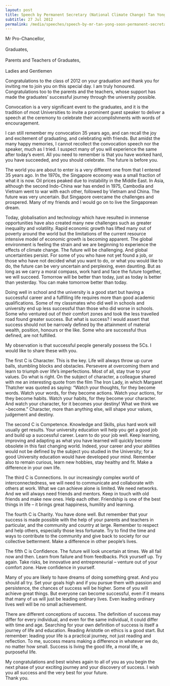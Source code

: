 ```yaml
---
layout: post
title: Speech by Permanent Secretary (National Climate Change) Tan Yong Soon at the Nanyang Technological University Civil & Environmental Engineering and Maritime Studies Convocation
subtitle: 27 Jul 2012
permalink: /media/speeches/speech-by-mr-tan-yong-soon-permanent-secretarynational-climate-change-at-the-nanyang-technological-university-civil-environmental-engineering-and-maritime-studies-convocation-27-july-2012
---
```


Mr Pro-Chancellor,
<br><br>
Graduates,
<br><br>
Parents and Teachers of Graduates,
<br><br>
Ladies and Gentlemen

Congratulations to the class of 2012 on your graduation and thank you for inviting me to join you on this special day. I am truly honoured. Congratulations too to the parents and the teachers, whose support has made the graduates’ successful journey through the university possible.

Convocation is a very significant event to the graduates, and it is the tradition of most Universities to invite a prominent guest speaker to deliver a speech at the ceremony to celebrate their accomplishments with words of encouragement.

I can still remember my convocation 35 years ago, and can recall the joy and excitement of graduating, and celebrating with friends. But amidst the many happy memories, I cannot recollect the convocation speech nor the speaker, much as I tried. I suspect many of you will experience the same after today’s event. All you need to remember is that you have worked hard, you have succeeded, and you should celebrate. The future is before you.

The world you are about to enter is a very different one from that I entered 35 years ago. In the 1970s, the Singapore economy was a small fraction of what it is now. Oil prices peaked due to instability in the Middle East. In Asia, although the second Indo-China war has ended in 1975, Cambodia and Vietnam went to war with each other, followed by Vietnam and China. The future was very uncertain. But Singapore overcame the challenges and prospered. Many of my friends and I would go on to live the Singaporean dream.

Today, globalisation and technology which have resulted in immense opportunities have also created many new challenges such as greater inequality and volatility. Rapid economic growth has lifted many out of poverty around the world but the limitations of the current resource intensive model of economic growth is becoming apparent. The global environment is feeling the strain and we are beginning to experience the effects of climate change. The future will be challenging. And global uncertainties persist. For some of you who have not yet found a job, or those who have not decided what you want to do, or what you would like to do, the future can be very uncertain and perplexing, even daunting. But as long as we carry a moral compass, work hard and face the future together, we will succeed. Tomorrow will be better than today, just as today is better than yesterday. You can make tomorrow better than today.

Doing well in school and the university is a good start but having a successful career and a fulfilling life requires more than good academic qualifications. Some of my classmates who did well in schools and university end up less successful than those who did worse in schools. Some who ventured out of their comfort zones and took the less travelled road found greater success. But what is success? I would assert that success should not be narrowly defined by the attainment of material wealth, position, honours or the like. Some who are successful thus defined, are not fulfilled.

My observation is that successful people generally possess the 5Cs. I would like to share these with you.

The first C is Character. This is the key. Life will always throw up curve balls, stumbling blocks and obstacles. Persevere at overcoming them and learn to triumph over life’s imperfections. Most of all, stay true to your values. Do what is right. On the subject of character, a colleague shared with me an interesting quote from the film The Iron Lady, in which Margaret Thatcher was quoted as saying: “Watch your thoughts, for they become words. Watch your words, for they become actions. Watch your actions, for they become habits. Watch your habits, for they become your character. And watch your character, for it becomes your destiny! What we think we ¬become.” Character, more than anything else, will shape your values, judgement and destiny. 

The second C is Competence. Knowledge and Skills, plus hard work will usually get results. Your university education will help you get a good job and build up a successful career. Learn to do your job well. Keep learning, improving and adapting as what you have learned will quickly become obsolete in this fast changing world. Indeed, your career and your abilities would not be defined by the subject you studied in the University; for a good University education would have developed your mind. Remember also to remain curious, learn new hobbies, stay healthy and fit. Make a difference in your own life.

The third C is Connections. In our increasingly complex world of interconnectedness, we will need to communicate and collaborate with others at work. What we can achieve alone is limited. We need networks. And we will always need friends and mentors. Keep in touch with old friends and make new ones. Help each other. Friendship is one of the best things in life – it brings great happiness, humility and learning.

The fourth C is Charity. You have done well. But remember that your success is made possible with the help of your parents and teachers in particular, and the community and country at large. Remember to respect and help others, especially those less fortunate. Try to find the time and ways to contribute to the community and give back to society for our collective betterment. Make a difference in other people’s lives.

The fifth C is Confidence. The future will look uncertain at times. We all fail now and then. Learn from failure and from feedbacks. Pick yourself up. Try again. Take risks, be innovative and entrepreneurial – venture out of your comfort zone. Have confidence in yourself.

Many of you are likely to have dreams of doing something great. And you should all try. Set your goals high and if you pursue them with passion and persistence, the chances of success will be higher. Some of you will achieve great things. But everyone can become successful, even if it means that many of us will just be leading ordinary lives. Even leading ordinary lives well will be no small achievement.

There are different conceptions of success. The definition of success may differ for every individual, and even for the same individual, it could differ with time and age. Searching for your own definition of success is itself a journey of life and education. Reading Aristotle on ethics is a good start. But remember: leading your life is a practical journey, not just reading and reflection. To me, success means making a difference in whatever we do, no matter how small. Success is living the good life, a moral life, a purposeful life.

My congratulations and best wishes again to all of you as you begin the next phase of your exciting journey and your discovery of success. I wish you all success and the very best for your future.  
Thank you.
